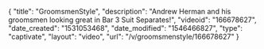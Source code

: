 {
    "title": "GroomsmenStyle",
    "description": "Andrew Herman and his groomsmen looking great in Bar 3 Suit Separates!",
    "videoid": "166678627",
    "date_created": "1531053468",
    "date_modified": "1546466827",
    "type": "captivate",
    "layout": "video",
    "url": "\/v\/groomsmenstyle\/166678627"
}